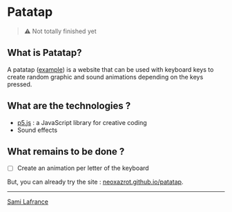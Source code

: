 # Patatap

> ⚠️ Not totally finished yet

## What is Patatap?

A patatap ([example](https://patatap.com/)) is a website that can be used with keyboard keys to create random graphic and sound animations depending on the keys pressed.

## What are the technologies ?

- [p5.js](https://p5js.org/) : a JavaScript library for creative coding
- Sound effects

## What remains to be done ?

- [ ] Create an animation per letter of the keyboard

But, you can already try the site : [neoxazrot.github.io/patatap](https://neoxazrot.github.io/patatap/).

---

[Sami Lafrance](https://www.samilafrance.com/)
